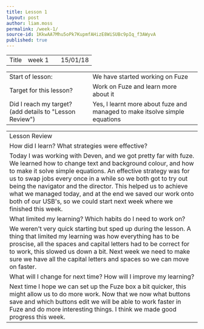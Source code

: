 ```yaml
---
title: Lesson 1
layout: post
author: liam.moss
permalink: /week-1/
source-id: 1KkwAA7Mhu5oPk7KupmfAHizE8WiSUBc9pIq_f3AWyvA
published: true
---
```

<table>
  <tr>
    <td>Title</td>
    <td>week 1</td>
    <td></td>
    <td>15/01/18</td>
  </tr>
</table>


<table>
  <tr>
    <td>Start of lesson:</td>
    <td>We have started working on Fuze</td>
  </tr>
  <tr>
    <td>Target for this lesson?</td>
    <td>Work on Fuze and learn more about it</td>
  </tr>
  <tr>
    <td>Did I reach my target? 
(add details to "Lesson Review")</td>
    <td>Yes, I learnt more about fuze and managed to make itsolve simple equations</td>
  </tr>
</table>


<table>
  <tr>
    <td>Lesson Review</td>
  </tr>
  <tr>
    <td>How did I learn? What strategies were effective? </td>
  </tr>
  <tr>
    <td>Today I was working with Deven, and we got pretty far with fuze. We learned how to change text and background colour, and how to make it solve simple equations. An effective strategy was for us to swap jobs every once in a while so we both got to try out being the navigator and the director. This helped us to achieve what we managed today, and at the end we saved our work onto both of our USB's, so we could start next week where we finished this week.</td>
  </tr>
  <tr>
    <td>What limited my learning? Which habits do I need to work on? </td>
  </tr>
  <tr>
    <td>We weren't very quick starting but sped up during the lesson. A thing that limited my learning was how everything has to be proscise, all the spaces and capital letters had to be correct for to work, this slowed us down a bit. Next week we need to make sure we have all the capital letters and spaces so we can move on faster.</td>
  </tr>
  <tr>
    <td>What will I change for next time? How will I improve my learning?</td>
  </tr>
  <tr>
    <td>Next time I hope we can set up the Fuze box a bit quicker, this might allow us to do more work. Now that we now what buttons save and which buttons edit we will be able to work faster in Fuze and do more interesting things. I think we made good progress this week.</td>
  </tr>
</table>


